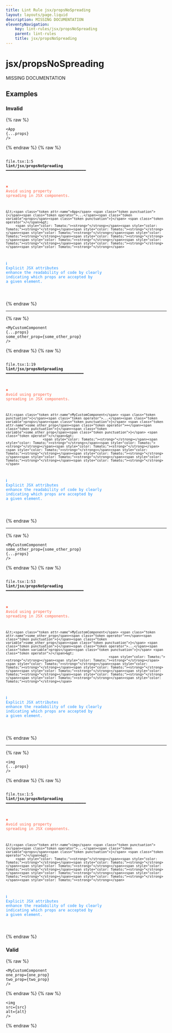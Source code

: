 ```yaml
---
title: Lint Rule jsx/propsNoSpreading
layout: layouts/page.liquid
description: MISSING DOCUMENTATION
eleventyNavigation:
	key: lint-rules/jsx/propsNoSpreading
	parent: lint-rules
	title: jsx/propsNoSpreading
---
```


# jsx/propsNoSpreading

MISSING DOCUMENTATION

<!-- EVERYTHING BELOW IS AUTOGENERATED. SEE SCRIPTS FOLDER FOR UPDATE SCRIPTS hash(ad14d6780d413adcd51d4f4e1b0762c41fd12ca8) -->

## Examples
### Invalid
{% raw %}<pre class="language-text"><code class="language-text"><<span class="token attr-name">App</span> <span class="token punctuation">{</span><span class="token operator">...</span><span class="token variable">props</span><span class="token punctuation">}</span> <span class="token operator">/</span>></code></pre>{% endraw %}
{% raw %}<pre class="language-text"><code class="language-text">
 <span style="text-decoration-style: dotted;">file.tsx:1:5</span> <strong>lint/jsx/propsNoSpreading</strong> ━━━━━━━━━━━━━━━━━━━━━━━━━━━━━━━━━━━

  <strong><span style="color: Tomato;">✖ </span></strong><span style="color: Tomato;">Avoid using property spreading in JSX components.</span>

    &lt;<span class="token attr-name">App</span> <span class="token punctuation">{</span><span class="token operator">...</span><span class="token variable">props</span><span class="token punctuation">}</span> <span class="token operator">/</span>&gt;
         <span style="color: Tomato;"><strong>^</strong></span><span style="color: Tomato;"><strong>^</strong></span><span style="color: Tomato;"><strong>^</strong></span><span style="color: Tomato;"><strong>^</strong></span><span style="color: Tomato;"><strong>^</strong></span><span style="color: Tomato;"><strong>^</strong></span><span style="color: Tomato;"><strong>^</strong></span><span style="color: Tomato;"><strong>^</strong></span><span style="color: Tomato;"><strong>^</strong></span><span style="color: Tomato;"><strong>^</strong></span>

  <strong><span style="color: DodgerBlue;">ℹ </span></strong><span style="color: DodgerBlue;">Explicit JSX attributes enhance the readability of code by clearly</span>
    <span style="color: DodgerBlue;">indicating which props are accepted by a given element.</span>

</code></pre>{% endraw %}

---------------

{% raw %}<pre class="language-text"><code class="language-text"><<span class="token attr-name">MyCustomComponent</span> <span class="token punctuation">{</span><span class="token operator">...</span><span class="token variable">props</span><span class="token punctuation">}</span> <span class="token attr-name">some_other_prop</span><span class="token operator">=</span><span class="token punctuation">{</span><span class="token variable">some_other_prop</span><span class="token punctuation">}</span> <span class="token operator">/</span>></code></pre>{% endraw %}
{% raw %}<pre class="language-text"><code class="language-text">
 <span style="text-decoration-style: dotted;">file.tsx:1:19</span> <strong>lint/jsx/propsNoSpreading</strong> ━━━━━━━━━━━━━━━━━━━━━━━━━━━━━━━━━━

  <strong><span style="color: Tomato;">✖ </span></strong><span style="color: Tomato;">Avoid using property spreading in JSX components.</span>

    &lt;<span class="token attr-name">MyCustomComponent</span> <span class="token punctuation">{</span><span class="token operator">...</span><span class="token variable">props</span><span class="token punctuation">}</span> <span class="token attr-name">some_other_prop</span><span class="token operator">=</span><span class="token punctuation">{</span><span class="token variable">some_other_prop</span><span class="token punctuation">}</span> <span class="token operator">/</span>&gt;
                       <span style="color: Tomato;"><strong>^</strong></span><span style="color: Tomato;"><strong>^</strong></span><span style="color: Tomato;"><strong>^</strong></span><span style="color: Tomato;"><strong>^</strong></span><span style="color: Tomato;"><strong>^</strong></span><span style="color: Tomato;"><strong>^</strong></span><span style="color: Tomato;"><strong>^</strong></span><span style="color: Tomato;"><strong>^</strong></span><span style="color: Tomato;"><strong>^</strong></span><span style="color: Tomato;"><strong>^</strong></span>

  <strong><span style="color: DodgerBlue;">ℹ </span></strong><span style="color: DodgerBlue;">Explicit JSX attributes enhance the readability of code by clearly</span>
    <span style="color: DodgerBlue;">indicating which props are accepted by a given element.</span>

</code></pre>{% endraw %}

---------------

{% raw %}<pre class="language-text"><code class="language-text"><<span class="token attr-name">MyCustomComponent</span> <span class="token attr-name">some_other_prop</span><span class="token operator">=</span><span class="token punctuation">{</span><span class="token variable">some_other_prop</span><span class="token punctuation">}</span> <span class="token punctuation">{</span><span class="token operator">...</span><span class="token variable">props</span><span class="token punctuation">}</span> <span class="token operator">/</span>></code></pre>{% endraw %}
{% raw %}<pre class="language-text"><code class="language-text">
 <span style="text-decoration-style: dotted;">file.tsx:1:53</span> <strong>lint/jsx/propsNoSpreading</strong> ━━━━━━━━━━━━━━━━━━━━━━━━━━━━━━━━━━

  <strong><span style="color: Tomato;">✖ </span></strong><span style="color: Tomato;">Avoid using property spreading in JSX components.</span>

    &lt;<span class="token attr-name">MyCustomComponent</span> <span class="token attr-name">some_other_prop</span><span class="token operator">=</span><span class="token punctuation">{</span><span class="token variable">some_other_prop</span><span class="token punctuation">}</span> <span class="token punctuation">{</span><span class="token operator">...</span><span class="token variable">props</span><span class="token punctuation">}</span> <span class="token operator">/</span>&gt;
                                                         <span style="color: Tomato;"><strong>^</strong></span><span style="color: Tomato;"><strong>^</strong></span><span style="color: Tomato;"><strong>^</strong></span><span style="color: Tomato;"><strong>^</strong></span><span style="color: Tomato;"><strong>^</strong></span><span style="color: Tomato;"><strong>^</strong></span><span style="color: Tomato;"><strong>^</strong></span><span style="color: Tomato;"><strong>^</strong></span><span style="color: Tomato;"><strong>^</strong></span><span style="color: Tomato;"><strong>^</strong></span>

  <strong><span style="color: DodgerBlue;">ℹ </span></strong><span style="color: DodgerBlue;">Explicit JSX attributes enhance the readability of code by clearly</span>
    <span style="color: DodgerBlue;">indicating which props are accepted by a given element.</span>

</code></pre>{% endraw %}

---------------

{% raw %}<pre class="language-text"><code class="language-text"><<span class="token attr-name">img</span> <span class="token punctuation">{</span><span class="token operator">...</span><span class="token variable">props</span><span class="token punctuation">}</span> <span class="token operator">/</span>></code></pre>{% endraw %}
{% raw %}<pre class="language-text"><code class="language-text">
 <span style="text-decoration-style: dotted;">file.tsx:1:5</span> <strong>lint/jsx/propsNoSpreading</strong> ━━━━━━━━━━━━━━━━━━━━━━━━━━━━━━━━━━━

  <strong><span style="color: Tomato;">✖ </span></strong><span style="color: Tomato;">Avoid using property spreading in JSX components.</span>

    &lt;<span class="token attr-name">img</span> <span class="token punctuation">{</span><span class="token operator">...</span><span class="token variable">props</span><span class="token punctuation">}</span> <span class="token operator">/</span>&gt;
         <span style="color: Tomato;"><strong>^</strong></span><span style="color: Tomato;"><strong>^</strong></span><span style="color: Tomato;"><strong>^</strong></span><span style="color: Tomato;"><strong>^</strong></span><span style="color: Tomato;"><strong>^</strong></span><span style="color: Tomato;"><strong>^</strong></span><span style="color: Tomato;"><strong>^</strong></span><span style="color: Tomato;"><strong>^</strong></span><span style="color: Tomato;"><strong>^</strong></span><span style="color: Tomato;"><strong>^</strong></span>

  <strong><span style="color: DodgerBlue;">ℹ </span></strong><span style="color: DodgerBlue;">Explicit JSX attributes enhance the readability of code by clearly</span>
    <span style="color: DodgerBlue;">indicating which props are accepted by a given element.</span>

</code></pre>{% endraw %}
### Valid
{% raw %}<pre class="language-text"><code class="language-text"><<span class="token attr-name">MyCustomComponent</span> <span class="token attr-name">one_prop</span><span class="token operator">=</span><span class="token punctuation">{</span><span class="token variable">one_prop</span><span class="token punctuation">}</span> <span class="token attr-name">two_prop</span><span class="token operator">=</span><span class="token punctuation">{</span><span class="token variable">two_prop</span><span class="token punctuation">}</span> <span class="token operator">/</span>></code></pre>{% endraw %}
{% raw %}<pre class="language-text"><code class="language-text"><<span class="token attr-name">img</span> <span class="token attr-name">src</span><span class="token operator">=</span><span class="token punctuation">{</span><span class="token variable">src</span><span class="token punctuation">}</span> <span class="token attr-name">alt</span><span class="token operator">=</span><span class="token punctuation">{</span><span class="token variable">alt</span><span class="token punctuation">}</span> <span class="token operator">/</span>></code></pre>{% endraw %}
